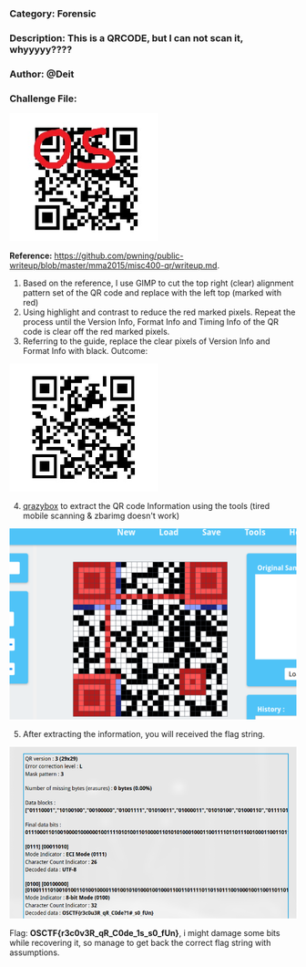 ### Category: Forensic
### Description: This is a QRCODE, but I can not scan it, whyyyyy????
### Author: @Deit
### Challenge File:

![](./342657695-a44bb302-4a00-4667-ae22-d6c1919992fc%20(1).jpg)

**Reference:** <a href="https://github.com/pwning/public-writeup/blob/master/mma2015/misc400-qr/writeup.md">https://github.com/pwning/public-writeup/blob/master/mma2015/misc400-qr/writeup.md</a>.

1. Based on the reference, I use GIMP to cut the top right (clear) alignment pattern set of the QR code and replace with the left top (marked with red)
2. Using highlight and contrast to reduce the red marked pixels. Repeat the process until the Version Info, Format Info and Timing Info of the QR code is clear off the red marked pixels.
3. Referring to the guide, replace the clear pixels of Version Info and Format Info with black. 
Outcome:

![](./Pasted%20image%2020240714020154.png)

4. <a href="https://merri.cx/qrazybox/">qrazybox</a> to extract the QR code Information using the tools (tired mobile scanning & zbarimg doesn't work)
   
![](./Pasted%20image%2020240714021106.png)

5. After extracting the information, you will received the flag string. 

![](./2024-07-13-061137_hyprshot.png)

Flag: **OSCTF{r3c0v3R_qR_C0de_1s_s0_fUn}**, i might damage some bits while recovering it, so manage to get back the correct flag string with assumptions.
